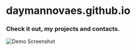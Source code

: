 daymannovaes.github.io
======================

### Check it out, my projects and contacts.
![Demo Screenshot](http://i.imgur.com/QzJKNcd.png)

